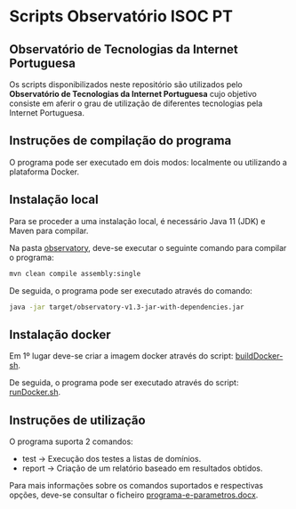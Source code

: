 # Scripts Observatório ISOC PT

## Observatório de Tecnologias da Internet Portuguesa

Os scripts disponibilizados neste repositório são utilizados pelo **Observatório de Tecnologias da Internet Portuguesa** cujo objetivo consiste em aferir o grau de utilização de diferentes tecnologias pela Internet Portuguesa.

## Instruções de compilação do programa

O programa pode ser executado em dois modos: localmente ou utilizando a plataforma Docker.

## Instalação local

Para se proceder a uma instalação local, é necessário Java 11 (JDK) e Maven para compilar.

Na pasta [observatory](https://github.com/henriquej-0904/Scripts-ISOC/tree/main/observatory), deve-se executar o seguinte comando para compilar o programa:
```bash
mvn clean compile assembly:single
```
De seguida, o programa pode ser executado através do comando:
```bash
java -jar target/observatory-v1.3-jar-with-dependencies.jar
```

## Instalação docker

Em 1º lugar deve-se criar a imagem docker através do script: [buildDocker-sh](https://github.com/henriquej-0904/Scripts-ISOC/blob/main/observatory/buildDocker.sh).

De seguida, o programa pode ser executado através do script: [runDocker.sh](https://github.com/henriquej-0904/Scripts-ISOC/blob/main/observatory/runDocker.sh).


## Instruções de utilização

O programa suporta 2 comandos:
- test -> Execução dos testes a listas de domínios.
- report -> Criação de um relatório baseado em resultados obtidos.

Para mais informações sobre os comandos suportados e respectivas opções, deve-se consultar o ficheiro [programa-e-parametros.docx](https://github.com/henriquej-0904/Scripts-ISOC/blob/main/observatory/programa-e-parametros.docx).
